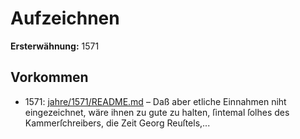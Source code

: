 # Aufzeichnen

**Ersterwähnung:** 1571

## Vorkommen
- 1571: [jahre/1571/README.md](../jahre/1571/README.md) – Daß
aber etliche Einnahmen niht eingezeichnet, wäre ihnen zu
gute zu halten, ſintemal ſolhes des Kammerſchreibers,
die Zeit Georg Reuſtels,...
